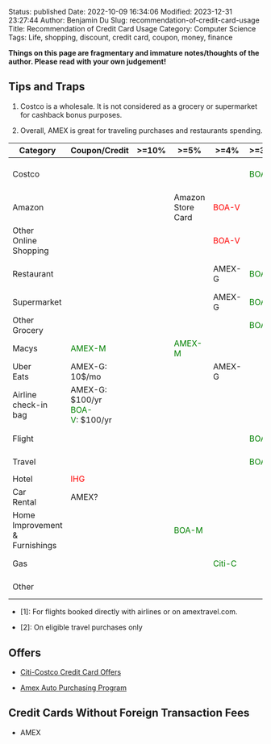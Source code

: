 Status: published
Date: 2022-10-09 16:34:06
Modified: 2023-12-31 23:27:44
Author: Benjamin Du
Slug: recommendation-of-credit-card-usage
Title: Recommendation of Credit Card Usage
Category: Computer Science
Tags: Life, shopping, discount, credit card, coupon, money, finance

**Things on this page are fragmentary and immature notes/thoughts of the author. Please read with your own judgement!**

## Tips and Traps

1. Costco is a wholesale. It is not considered as a grocery or supermarket for cashback bonus purposes.

2. Overall, AMEX is great for traveling purchases and restaurants spending.

<table>
<thead>
  <tr>
    <th>Category</th>
    <th>Coupon/Credit</th>
    <th>&gt;=10%</th>
    <th>&gt;=5%</th>
    <th>&gt;=4%</th>
    <th>&gt;=3.5%</th>
    <th>&gt;=3%</th>
    <th>&gt;=2.5%</th>
    <th>&gt;=2%</th>
    <th>&gt;=1.5%</th>
  </tr>
</thead>
<tbody>
  <tr>
    <td>Costco</td>
    <td></td>
    <td></td>
    <td></td>
    <td></td>
    <td>
      <span style="color:green">BOA-M</span>
    </td>
    <td></td>
    <td>
      <span style="color:green">BOA-V</span>
      <span style="color:red">BOA-U</span>
    </td>
    <td>
      <span style="color:green">Citi-C</span><br>
      <span style="color:green">AMEX-M</span><br>
    </td>
    <td>
      <span style="color:green">BOA-M</span>
      <span style="color:red">BOA-V</span>
    </td>
  </tr>
  <tr>
    <td>
      Amazon
    </td>
    <td></td>
    <td></td>
    <td>Amazon Store Card</td>
    <td>
      <span style="color:red">BOA-V</span> <br>
    </td>
    <td></td>
    <td></td>
    <td>
      <span style="color:green">BOA-V</span>
    </td>
    <td>
    </td>
    <td>
      <span style="color:green">BOA-M</span>
    </td>
  </tr>
  <tr>
    <td>
      Other <br>
      Online <br>
      Shopping
    </td>
    <td></td>
    <td></td>
    <td></td>
    <td>
      <span style="color:red">BOA-V</span> <br>
    </td>
    <td></td>
    <td></td>
    <td>
      <span style="color:green">BOA-V</span>
    </td>
    <td>
    </td>
    <td>
      <span style="color:green">BOA-M</span>
    </td>
  </tr>
  <tr>
    <td>Restaurant</td>
    <td></td>
    <td></td>
    <td></td>
    <td>AMEX-G</td>
    <td>
      <span style="color:green">BOA-V</span>
    </td>
    <td>
      <span style="color:green">AMEX-M</span><br>
      <span style="color:green">Citi-C</span><br>
    </td>
    <td>
      <span style="color:green">BOA-V</span>
    </td>
    <td>
    </td>
    <td>
      <span style="color:green">BOA-M</span>
    </td>
  </tr>
  <tr>
    <td>Supermarket</td>
    <td></td>
    <td></td>
    <td></td>
    <td>AMEX-G</td>
    <td>
      <span style="color:green">BOA-M</span>
    </td>
    <td></td>
    <td>
      <span style="color:green">BOA-V</span>
    </td>
    <td>
      <span style="color:green">AMEX-M</span><br>
    </td>
    <td>
      <span style="color:green">BOA-M</span>
    </td>
  </tr>
  <tr>
    <td>Other <br> Grocery</td>
    <td></td>
    <td></td>
    <td></td>
    <td></td>
    <td>
      <span style="color:green">BOA-M</span>
    </td>
    <td></td>
    <td>
      <span style="color:green">BOA-V</span>
    </td>
    <td>
    </td>
    <td>
      <span style="color:green">BOA-M</span>
    </td>
  </tr>
  <tr>
    <td>Macys</td>
    <td>
      <span style="color:green">AMEX-M</span><br>
    </td>
    <td></td>
    <td>
      <span style="color:green">AMEX-M</span><br>
    </td>
    <td></td>
    <td></td>
    <td></td>
    <td>
      <span style="color:green">BOA-V</span>
    </td>
    <td>
    </td>
    <td>
      <span style="color:green">BOA-M</span>
    </td>
  </tr>
  <tr>
    <td>
      Uber <br>
      Eats
    </td>
    <td>AMEX-G: 10$/mo</td>
    <td></td>
    <td></td>
    <td>AMEX-G</td>
    <td></td>
    <td>
      <span style="color:green">AMEX-M</span><br>
    </td>
    <td>
      <span style="color:green">BOA-V</span>
    </td>
    <td>
    </td>
    <td>
      <span style="color:green">BOA-M</span>
    </td>
  </tr>
  <tr>
    <td>
      Airline <br> 
      check-in <br>
      bag
    </td>
    <td>
      AMEX-G: $100/yr<br>
      <span style="color:green">BOA-V</span>:&nbsp$100/yr
    </td>
    <td></td>
    <td></td>
    <td></td>
    <td></td>
    <td></td>
    <td>
      <span style="color:green">BOA-V</span>
    </td>
    <td>
    </td>
    <td>
      <span style="color:green">BOA-M</span>
    </td>
  </tr>
  <tr>
    <td>Flight</td>
    <td></td>
    <td></td>
    <td></td>
    <td>
    </td>
    <td>
      <span style="color:green">BOA-V</span>
    </td>
    <td>
      AMEX-G
      <sup>
      [1]
      </sup>
    </td>
    <td></td>
    <td>
    </td>
    <td>
      <span style="color:green">BOA-M</span>
    </td>
  </tr>
  <tr>
    <td>Travel</td>
    <td></td>
    <td></td>
    <td></td>
    <td>
    </td>
    <td>
      <span style="color:green">BOA-V</span>
    </td>
    <td>
      <span style="color:green">Citi-C</span>
      <sup>[2]</sup>
      <br>
    </td>
    <td></td>
    <td>
    </td>
    <td>
      <span style="color:green">BOA-M</span>
    </td>
  </tr>
  <tr>
    <td>Hotel</td>
    <td>
      <span style="color:red">IHG</span>
    </td>
    <td></td>
    <td></td>
    <td></td>
    <td></td>
    <td></td>
    <td>
      <span style="color:green">BOA-V</span>
    </td>
    <td>
    </td>
    <td>
      <span style="color:green">BOA-M</span>
    </td>
  </tr>
  <tr>
    <td>
      Car <br>
      Rental
    </td>
    <td>
      AMEX?
    </td>
    <td></td>
    <td></td>
    <td>
    </td>
    <td></td>
    <td></td>
    <td>
      <span style="color:green">BOA-V</span>
    </td>
    <td>
    </td>
    <td>
      <span style="color:green">BOA-M</span>
    </td>
  </tr>
  <tr>
    <td>
      Home <br>
      Improvement <br>
      &amp; Furnishings
    </td>
    <td>
    </td>
    <td></td>
    <td>
      <span style="color:green">BOA-M</span> <br>
    </td>
    <td>
    </td>
    <td></td>
    <td></td>
    <td>
    </td>
    <td>
    </td>
    <td>
    </td>
  </tr>
  <tr>
    <td>Gas</td>
    <td></td>
    <td></td>
    <td></td>
    <td>
      <span style="color:green">Citi-C</span>
    </td>
    <td></td>
    <td></td>
    <td>
      <span style="color:green">BOA-V</span>
    </td>
    <td>
      <span style="color:green">AMEX-M</span><br>
    </td>
    <td>
      <span style="color:green">BOA-M</span>
    </td>
  </tr>
  <tr>
    <td>Other</td>
    <td></td>
    <td></td>
    <td></td>
    <td></td>
    <td></td>
    <td></td>
    <td>
      <span style="color:green">BOA-V</span>
    </td>
    <td>
      <span style="color:green">AMEX-M</span><br>
    </td>
    <td>
      <span style="color:green">BOA-M</span>
    </td>
  </tr>
</tbody>
</table>

- [1]: For flights booked directly with airlines or on amextravel.com.

- [2]: On eligible travel purchases only

## Offers

- [Citi-Costco Credit Card Offers](https://online.citi.com/US/ag/citioffersforyou)

- [Amex Auto Purchasing Program](https://global.americanexpress.com/card-benefits/detail/auto-purchase-program/gold?account_key=F9F70B1ECFC6CC21CC84700CE77CAD92)

## Credit Cards Without Foreign Transaction Fees

- AMEX

